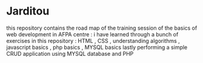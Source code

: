# Jarditou
this repository contains the road map of the training session of the basics of web development in AFPA centre : 
i have learned through a bunch of exercises in this repository : HTML , CSS , understanding algorithms , javascript basics , php basics , MYSQL basics
lastly performing a simple CRUD application using MYSQL database and PHP
